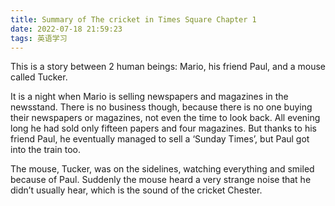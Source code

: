 ```yaml
---
title: Summary of The cricket in Times Square Chapter 1
date: 2022-07-18 21:59:23
tags: 英语学习
---
```


This is a story between 2 human beings: Mario, his friend Paul, and a mouse called Tucker.

It is a night when Mario is selling newspapers and magazines in the newsstand. There is no business though, because there is no one buying their newspapers or magazines, not even the time to look back. All evening long he had sold only fifteen papers and four magazines. But thanks to his friend Paul, he eventually managed to sell a ‘Sunday Times’, but Paul got into the train too.

The mouse, Tucker, was on the sidelines, watching everything and smiled because of Paul. Suddenly the mouse heard a very strange noise that he didn’t usually hear, which is the sound of the cricket Chester.
